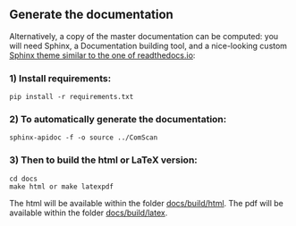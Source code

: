 ## Generate the documentation


Alternatively, a copy of the master documentation can be computed: 
you will need Sphinx, a Documentation building tool, and a nice-looking custom 
[Sphinx theme similar to the one of readthedocs.io](https://sphinx-rtd-theme.readthedocs.io/en/latest/):

### 1) Install requirements:
```
pip install -r requirements.txt
```

### 2) To automatically generate the documentation:
```
sphinx-apidoc -f -o source ../ComScan
```

### 3) Then to build the html or LaTeX version: 
```
cd docs
make html or make latexpdf
```

The html will be available within the folder [docs/build/html](docs/build/html/index.html).
The pdf will be available within the folder [docs/build/latex](docs/build/latex/ComScan.pdf).